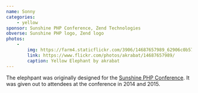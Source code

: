 ```yaml
---
name: Sonny
categories:
    - yellow
sponsor: Sunshine PHP Conference, Zend Technologies
obverse: Sunshine PHP logo, Zend logo
photos:
    -
        img: https://farm4.staticflickr.com/3906/14687657989_62906c0b57_n.jpg
        link: https://www.flickr.com/photos/akrabat/14687657989/
        caption: Yellow Elephant by akrabat
---
```

The elephpant was originally designed for the [Sunshine PHP Conference](http://2015.sunshinephp.com/).
It was given out to attendees at the conference in 2014 and 2015.